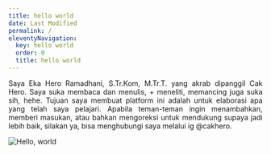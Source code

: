 ```yaml
---
title: hello world
date: Last Modified 
permalink: /
eleventyNavigation:
  key: hello world
  order: 0
  title: hello world
---
```

<p align="justify">Saya Eka Hero Ramadhani, S.Tr.Kom, M.Tr.T. yang akrab dipanggil Cak Hero. Saya suka membaca dan menulis, + meneliti, memancing juga suka sih, hehe. Tujuan saya membuat platform ini adalah untuk elaborasi apa yang telah saya pelajari. Apabila teman-teman ingin menambahkan, memberi masukan, atau bahkan mengoreksi untuk mendukung supaya jadi lebih baik, silakan ya, bisa menghubungi saya melalui ig @cakhero.</p>

![Hello, world](/content/images/hello.jpg)
